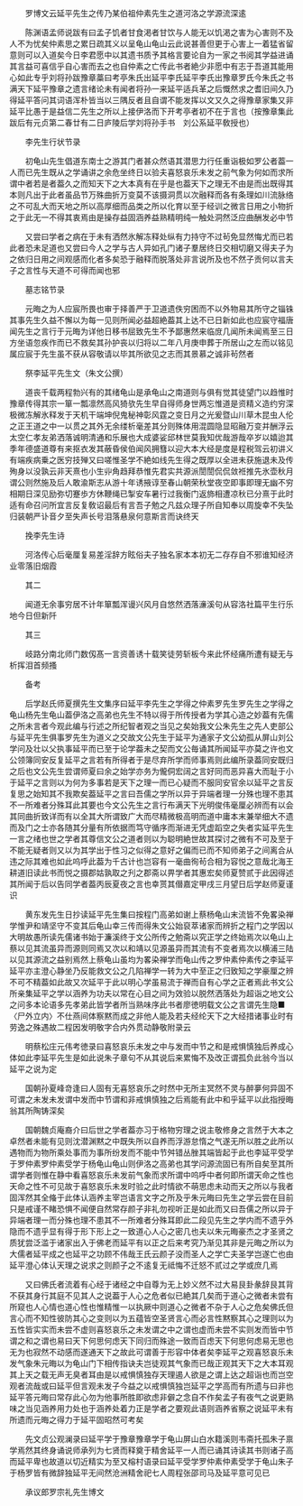 <!-- { "loadSidebar": true } -->
　　罗博文云延平先生之传乃某伯祖仲素先生之道河洛之学源流深逺

　　陈渊语孟师说跋有曰孟子饥者甘食渇者甘饮与人能无以饥渇之害为心害则不及人不为忧矣仲素思之累日疏其义以呈龟山龟山云此说甚善但更于心害上一着猛省留意则可以入道矣今日李君愿中以其遗书质予其格言要论自为一家之书阅其学益进诵其言益可喜信乎自心害而去之也自仲素之亡传此书者絶少非愿中有志于吾道其能用心如此专乎刘将孙跋豫章藁曰考亭朱氏出延平李氏延平李氏出豫章罗氏今朱氏之书满天下延平豫章之遗言绪论未有闻者将孙一来延平适兵革之后慨然求之耆旧间久乃得延平答问其词语浑朴皆当以三隅反者且自谓不能发挥以文又久之得豫章家集又非延平比愚于是益信二先生之所以上接伊洛而下开考亭者初不在于言也（按豫章集此跋后有元贞第二春廿有二日庐陵后学刘将孙手书　刘公系延平敎授也）

　　李先生行状节录

　　初龟山先生倡道东南士之游其门者甚众然语其潜思力行任重诣极如罗公者葢一人而已先生既从之学诵讲之余危坐终日以验夫喜怒哀乐未发之前气象为何如而求所谓中者若是者葢久之而知天下之大本真有在乎是也葢天下之理无不由是而出既得其本则凡出于此者虽品节万殊曲折万变莫不该摄洞贯以次融释而各有条理如川流脉络之不可乱大而天地之所以高厚细而品类之所以化育以至于经训之微言日用之小物折之于此无一不得其衷焉由是操存益固涵养益熟精明纯一触处洞然泛应曲酬发必中节

　　又尝曰学者之病在于未有洒然氷解冻释处纵有力持守不过茍免显然悔尤而已若此者恐未足道也又尝曰今人之学与古人异如孔门诸子羣居终日交相切磨又得夫子为之依归日用之间观感而化者多矣恐于融释而脱落处非言说所及也不然子贡何以言夫子之言性与天道不可得而闻也邪

　　墓志铭节录

　　元晦之为人应宸所畏也审于择善严于卫道遗佚穷困而不以外物易其所守之锱铢其事先生久益不懈以为每一见则所闻必益超絶葢其上达不已日新如此也应宸守福唐闻先生之言行于元晦为详他日移书屈致先生不予鄙惠然来临庻几闻所未闻焉至三日方坐语忽疾作而已不救矣其孙护丧以归将以二年八月庚申葬于所居山之左而以铭见属应宸于先生虽不获从容敬请以毕其所欲见之志而其景慕之诚非茍然者

　　祭李延平先生文（朱文公撰）

　　道丧千载两程勃兴有的其绪龟山是承龟山之南道则与俱有觉其徒望门以趋惟时豫章传得其宗一箪一瓢凛然高风猗欤先生早自得师身世两忘惟道是资精义造约穷深极微冻解氷释发于天机干端坤倪鬼秘神彰风霆之变日月之光爰暨山川草木昆虫人伦之正王道之中一以贯之其外无余缕析毫差其分则殊体用混圆隐显昭融万变并酬浮云太空仁孝友弟洒落诚明清通和乐展也大成婆娑邱林世莫我知优哉游哉卒岁以嬉迨其季年德盛道尊有来抠衣发其蔽昏侯伯闻风拥篲以迎大本大经是度是程税驾云初讲义有端疾病乗之医穷技殚又曰嗟惟圣学不絶如线先生得之既厚以全进未获施退未及传殉身以没孰云非天熹也小生丱角趋拜恭惟先君实共源派誾誾侃侃敛袵推先氷壶秋月谓公则然施及后人敢渝斯志从游十年诱掖谆至春山朝荣秋堂夜空即事即理无幽不穷相期日深见励弥切蹇歩方休鞭绳已掣安车暑行过我衡门返斾相遭凉秋已分熹于此时适有命召问所宜言反复敎诏最后有言吾子勉之凡兹众理子所自知奉以周旋幸不失坠归装朝严讣音夕至失声长号泪落悬泉何意斯言而诀终天

　　挽李先生诗

　　河洛传心后毫厘复易差淫辞方眩俗夫子独名家本本初无二存存自不邪谁知经济业零落旧烟霞

　　其二

　　闻道无余事穷居不计年箪瓢浑谩兴风月自悠然洒落濓溪句从容洛社篇平生行乐地今日但新阡

　　其三

　　岐路分南北师门数仭髙一言资善诱十载笑徒劳斩板今来此怀经痛所遭有疑无与析挥泪首频搔

　　备考

　　后学赵氏师夏撰先生文集序曰延平李先生之学得之仲素罗先生罗先生之学得之龟山杨先生龟山葢伊洛之高弟也先生不特以得于所传授者为学其心造之妙葢有先儒之所未言者今观此编与行述之所纪智者观之当见之矣始我文公朱先生之先人吏部公与延平先生俱事罗先生为道义之交故文公先生于延平为通家子文公幼孤从屏山刘公学问及壮以父执事延平而已至于论学葢未之契而文公毎诵其所闻延平亦莫之许也文公领簿同安反复延平之言若有所得者于是尽弃所学而师事焉则此编所录葢同安既归之后也文公先生尝谓师夏曰余之始学亦务为儱侗宏阔之言好同而恶异喜大而耻于小于延平之言则以为何为多事若是天下之理一而已心疑而不服同安官余以延平之言反复思之始知其不我欺矣葢延平之言曰吾儒之学所以异于异端者理一分殊也理不患其不一所难者分殊耳此其要也今文公先生之言行布满天下光明俊伟毫厘必辨而有以会其同曲折致详而有以全其大所谓致广大而尽精微极高明而道中庸本末兼举细大不遗而及门之士亦各随其分量有所依据而笃守循序而渐进无凭虚蹈空之失者实延平先生一言之绪也世之学者其尊信文公之道者则以为聪明絶世故其探讨之微有不可及至于不能无疑者则又以为其学出于性习之似得之意好之偏而已而不知师弟子之间离合从违之际其难也如此呜呼此葢为千古计也岂容有一毫曲徇茍合相为容悦之意哉北海王耕道旧读此书而悦之摄郡姑孰取之刋之郡斋以畀学者其惠宏矣师夏赞贰于此因得述其所闻于后以告同学者葢丙辰夏夜之言也幸贳其僣嘉定甲戌三月望日后学赵师夏谨识

　　黄东发先生日抄读延平先生集曰按程门高弟如谢上蔡杨龟山末流皆不免畧染禅学惟尹和靖坚守不变其后龟山幸三传而得朱文公始裒萃诸家而辨折之程门之学因以大明故愚所读先儒诸书始于濂溪终于文公所传之勉斋以究正学之终始焉次以龟山上蔡以见其流虽异而源则同焉又次以和靖以见源虽异而其流有不变者焉次以横浦三陆以见其源流之益别焉然上蔡龟山虽均为畧染禅学而龟山传之罗仲素仲素传之李延平延平亦主澄心静坐乃反能救文公之几陷禅学一转为大中至正之归致知之学豪厘之辨不可不精葢如此故又次延平于此以明心学虽易流于禅而自有心学之正者焉此书文公所亲集延平之学以涵养为功夫以常在心目之间为效验以脱然洒落处为超诣之地文公之问多本论语多先孝弟此皆学者所当熟味序此书者廖徳明载文公之言谓先生隐■〈尸外立内〉不仕燕间体察黙而成之非他人能及若夫经纶天下之大经措诸事业时有劳逸之殊遇故二程因发明敬字合内外贯动静敬附录云

　　明蔡松庄元伟考徳录曰喜怒哀乐未发之中与发而中节之和是戒惧慎独后养成心体如此李延平先生是如此说朱子章句不从其说后来累悔不及改正谓孤负此翁今当以延平之说为定

　　国朝孙夏峰竒逢曰人固有无喜怒哀乐之时然中无所主冥然不灵与醉夣何异固不可谓之未发未发谓中发而中节谓和非戒惧慎独之后焉能有此中和乎延平以此指授晦翁其所陶铸深矣

　　国朝魏贞庵裔介曰后世之学者葢亦习于格物穷理之说主敬修身之言然于大本之卓然者未能有见则沈潜渊黙之中既失所以自养而浮游怠惰之气遂无所以胜之此所以遇物而为物所乘处事而为事所纷发而不能中节舛错丛脞其端皆起于此也李延平受学于罗仲素罗仲素受学于杨龟山龟山则伊洛之高弟也其学问源流固已有所自矣至其所谓学者则惟在静中看喜怒哀乐未发前气象而求所谓中呜呼中者何即所谓天命之性也天命之性不可见故于喜怒哀乐未发时验之此时情欲不萌思虑未动而天之所以与我者固浑然其全偹于此体认涵养主宰岂语言文字之所及乎朱元晦曰先生之学云尝在目前只是戒谨不睹恐惧不闻便自然常存颜子非礼勿视听正是如此而又曰吾儒之所以异于异端者理一而分殊也理不患其不一所难者分殊耳即此二段见先生之学内而不遗乎外隐而不遗乎显有得于形下形上之一致道心人心之密几也夫以朱元晦豪杰之才圣贤之质犹尝泛滥于诸家出入于佛老而延平有以正之后来考究乃渐见其非是元晦之所以为大儒者延平成之也延平之功顾不伟哉王氏云颜子没而圣人之学亡夫圣学岂遂亡也由延平澄心体认天理之说求之则颜子之不逺复无祗悔不迁怒不贰过之学或庶几焉

　　又曰佛氏者流着有心经于诸经之中自尊为无上妙义然不过大易艮卦彖辞艮其背不获其身行其庭不见其人之说葢于人心之危者似已絶其几矣而于道心之微者未尝有所窥也人心情也道心性也惟精惟一以执厥中则道心之微者不杂于人心之危矣佛氏但言心而不知性彼防其心之变则以为五蕴皆空圣贤言心而必言性黙察其心之理则以为五性皆实实而未尝不虚则喜怒哀乐之未发谓之中之谓也虚而未尝不实则发而皆中节谓之和之谓也易曰天下何思何虑天下同归而殊途一致而百虑天下何思何虑易无思也无为也寂然不动感而遂通天下之故此可谓善于形容中体者矣李延平之观喜怒哀乐未发气象朱元晦以为龟山门下相传指诀夫岂徒观其气象而已哉正观其天下之大本耳观其上天之载无声无臭者耳由是以戒惧慎独存天理遏人欲是之谓上达之超诣也而岂空观者流哉或曰延平但言观未发子今益之以戒惧慎独岂延平之学高而有所遗与曰非也延平答元晦曰常存此心勿为他事所胜即欲虑非僻之念自不作矣孟子有夜气之说更熟味之当见涵养用力处也于涵养处着力正是学者之要观此语则涵养省察之说延平未有所遗而元晦之得力于延平固昭然可考矣

　　先文贞公观澜录曰延平学于豫章豫章学于龟山屏山白水籍溪则韦斋托孤朱子禀学焉然其终身诵说师承列为七贤而释奠于精舍延平一人而已诵其诗读其书则诸子高而延平卑也故道以切近精实为至又榕村语录曰延平受学罗仲素仲素受学于龟山朱子于杨罗皆有微辞独延平无间然沧洲精舍祀七人周程张邵司马及延平意可见已

　　承议郎罗宗礼先生博文

